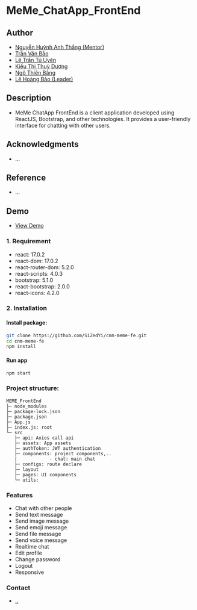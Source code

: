 # MeMe_ChatApp_FrontEnd

## Author
- [Nguyễn Huỳnh Anh Thắng (Mentor)]()
- [Trần Văn Bảo]()
- [Lê Trần Tú Uyên]()
- [Kiều Thị Thuỳ Dương]()
- [Ngô Thiên Bâng]()
- [Lê Hoàng Bảo (Leader)]()

## Description
- MeMe ChatApp FrontEnd is a client application developed using ReactJS, Bootstrap, and other technologies. It provides a user-friendly interface for chatting with other users.

## Acknowledgments
- ...

## Reference
- ...

## Demo
- [View Demo](link_to_demo)


### 1. Requirement 
- react: 17.0.2
- react-dom: 17.0.2
- react-router-dom: 5.2.0
- react-scripts: 4.0.3
- bootstrap: 5.1.0
- react-bootstrap: 2.0.0
- react-icons: 4.2.0

### 2. Installation
#### Install package:
```bash
git clone https://github.com/SiZedYi/cnm-meme-fe.git
cd cnm-meme-fe
npm install
```

#### Run app

```bash
npm start
```

### Project structure:
```
MEME_FrontEnd
├─ node_modules
├─ package-lock.json
├─ package.json
├─ App.js
├─ index.js: root
└─ src
   ├─ api: Axios call api
   ├─ assets: App assets
   ├─ authToken: JWT authentication
   ├─ components: project components,..
   |            - chat: main chat
   ├─ configs: route declare
   ├─ layout
   ├─ pages: UI components
   └─ utils: 
```

### Features
- Chat with other people
- Send text message
- Send image message
- Send emoji message
- Send file message
- Send voice message
- Realtime chat
- Edit profile
- Change password
- Logout
- Responsive

### Contact
- [..](..)

